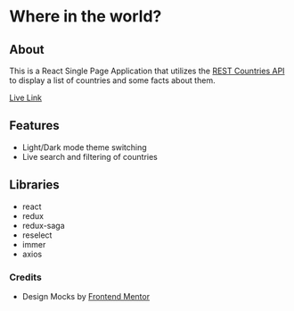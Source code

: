 # Where in the world?

## About
This is a React Single Page Application that utilizes the [REST Countries API](https://restcountries.eu/) to display a list of countries and some facts about them.

[Live Link](https://rest-countries-api-react.vercel.app/)

## Features
- Light/Dark mode theme switching
- Live search and filtering of countries

## Libraries
- react
- redux
- redux-saga
- reselect
- immer
- axios

### Credits
- Design Mocks by [Frontend Mentor](https://www.frontendmentor.io/challenges/rest-countries-api-with-color-theme-switcher-5cacc469fec04111f7b848ca)
